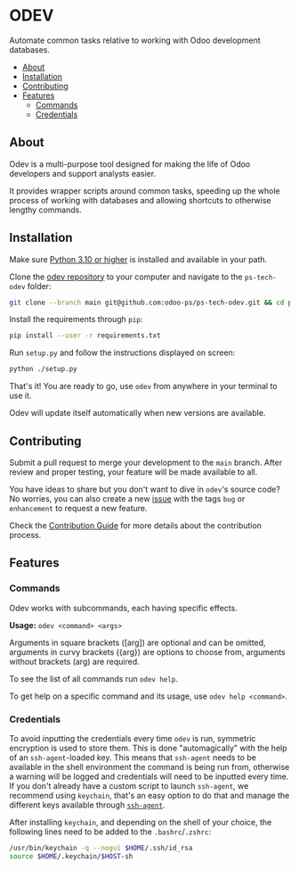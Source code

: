 # ODEV

Automate common tasks relative to working with Odoo development databases.

<!-- TOC depthFrom:2 -->

-   [About](#about)
-   [Installation](#installation)
-   [Contributing](#contributing)
-   [Features](#features)
    -   [Commands](#commands)
    -   [Credentials](#credentials)

<!-- /TOC -->

## About

Odev is a multi-purpose tool designed for making the life of Odoo developers and support analysts easier.

It provides wrapper scripts around common tasks, speeding up the whole process of working with databases and allowing
shortcuts to otherwise lengthy commands.

## Installation

Make sure [Python 3.10 or higher](https://www.python.org/downloads/) is installed and available in your path.

Clone the [odev repository](https://github.com/odoo-ps/ps-tech-odev) to your computer and navigate to the `ps-tech-odev`
folder:

```sh
git clone --branch main git@github.com:odoo-ps/ps-tech-odev.git && cd ps-tech-odev
```

Install the requirements through `pip`:

```sh
pip install --user -r requirements.txt
```

Run `setup.py` and follow the instructions displayed on screen:

```sh
python ./setup.py
```

That's it! You are ready to go, use `odev` from anywhere in your terminal to use it.

Odev will update itself automatically when new versions are available.

## Contributing

Submit a pull request to merge your development to the `main` branch. After review and proper testing, your feature will
be made available to all.

You have ideas to share but you don't want to dive in `odev`'s source code? No worries, you can also create a new
[issue](https://github.com/odoo-ps/ps-tech-odev/issues/new/choose) with the tags `bug` or `enhancement` to request a new
feature.

Check the [Contribution Guide](./CONTRIBUTING.md) for more details about the contribution process.

## Features

### Commands

Odev works with subcommands, each having specific effects.

**Usage:** `odev <command> <args>`

Arguments in square brackets ([arg]) are optional and can be omitted, arguments in curvy brackets ({arg}) are options to
choose from, arguments without brackets (arg) are required.

To see the list of all commands run `odev help`.

To get help on a specific command and its usage, use `odev help <command>`.

### Credentials

To avoid inputting the credentials every time `odev` is run, symmetric encryption is used to store them. This is done
"automagically" with the help of an `ssh-agent`-loaded key. This means that `ssh-agent` needs to be available in the
shell environment the command is being run from, otherwise a warning will be logged and credentials will need to be
inputted every time. If you don't already have a custom script to launch `ssh-agent`, we recommend using `keychain`,
that's an easy option to do that and manage the different keys available through
[`ssh-agent`](https://esc.sh/blog/ssh-agent-windows10-wsl2/).

After installing `keychain`, and depending on the shell of your choice, the following lines need to be added to the
`.bashrc`/`.zshrc`:

```sh
/usr/bin/keychain -q --nogui $HOME/.ssh/id_rsa
source $HOME/.keychain/$HOST-sh
```

